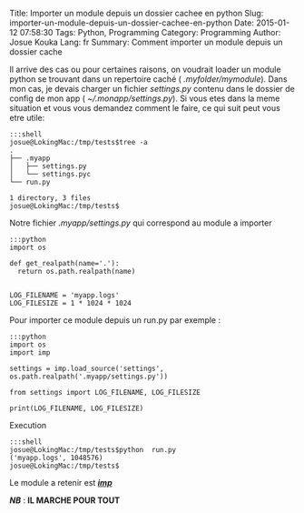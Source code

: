 Title: Importer un module depuis un dossier cachee en python
Slug: importer-un-module-depuis-un-dossier-cachee-en-python
Date: 2015-01-12 07:58:30
Tags: Python, Programming
Category: Programming
Author: Josue Kouka
Lang: fr
Summary: Comment importer un module depuis un dossier cache

Il arrive des cas ou pour certaines raisons, on voudrait loader un module python se trouvant dans un repertoire caché ( _.myfolder/mymodule_).
Dans mon cas, je devais charger un fichier _settings.py_ contenu dans le dossier de config de mon app ( _~/.monapp/settings.py_).
Si vous etes dans la meme situation et vous vous demandez comment le faire, ce qui suit peut vous etre utile:


    :::shell
    josue@LokingMac:/tmp/tests$tree -a
    .
    ├── .myapp
    │   ├── settings.py
    │   └── settings.pyc
    └── run.py

    1 directory, 3 files
    josue@LokingMac:/tmp/tests$

Notre fichier _.myapp/settings.py_ qui correspond au module a importer
    
    :::python
    import os

    def get_realpath(name='.'):
      return os.path.realpath(name)


    LOG_FILENAME = 'myapp.logs'
    LOG_FILESIZE = 1 * 1024 * 1024


Pour importer ce module depuis un run.py par exemple :

    :::python
    import os
    import imp

    settings = imp.load_source('settings', os.path.realpath('.myapp/settings.py'))

    from settings import LOG_FILENAME, LOG_FILESIZE

    print(LOG_FILENAME, LOG_FILESIZE)


Execution

    :::shell
    josue@LokingMac:/tmp/tests$python  run.py
    ('myapp.logs', 1048576)
    josue@LokingMac:/tmp/tests$


Le module a retenir est ***[imp](https://docs.python.org/2/library/imp.html?highlight=imp#imp.load_source)*** 

***NB*** : **IL MARCHE POUR TOUT**